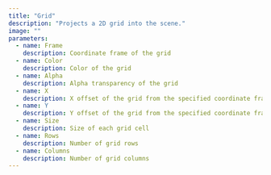 ```yaml
---
title: "Grid"
description: "Projects a 2D grid into the scene."
image: ""
parameters:
  - name: Frame
    description: Coordinate frame of the grid
  - name: Color
    description: Color of the grid
  - name: Alpha
    description: Alpha transparency of the grid
  - name: X
    description: X offset of the grid from the specified coordinate frame origin
  - name: Y
    description: Y offset of the grid from the specified coordinate frame origin
  - name: Size
    description: Size of each grid cell
  - name: Rows
    description: Number of grid rows
  - name: Columns
    description: Number of grid columns
---
```

